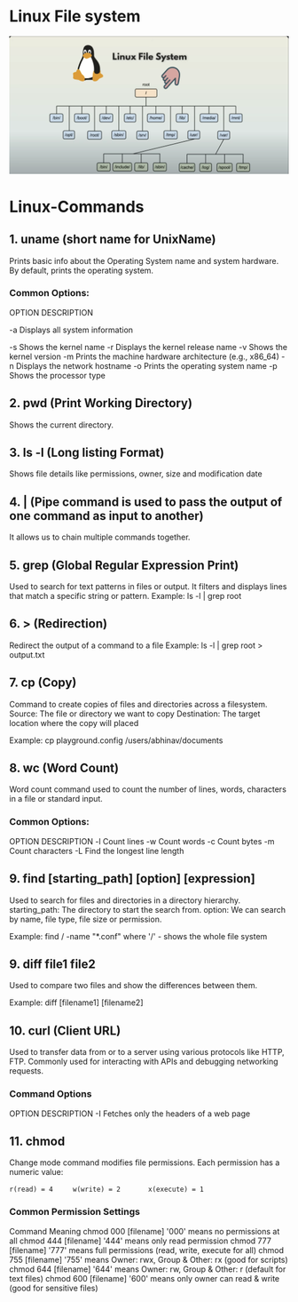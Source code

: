 # Linux File system
![alt text](image.png)


# Linux-Commands

## 1. uname (short name for UnixName)
Prints basic info about the Operating System name and system hardware. By default, prints the operating system.

### Common Options:

OPTION                          DESCRIPTION

-a                              Displays all system information

-s                              Shows the kernel name
-r                              Displays the kernel release name
-v                              Shows the kernel version
-m                              Prints the machine hardware architecture (e.g., x86_64)
-n                              Displays the network hostname
-o                              Prints the operating system name
-p                              Shows the processor type

## 2. pwd (Print Working Directory)
Shows the current directory.

## 3. ls -l (Long listing Format)
Shows file details like permissions, owner, size and modification date

## 4. | (Pipe command is used to pass the output of one command as input to another)
It allows us to chain multiple commands together.

## 5. grep (Global Regular Expression Print)
Used to search for text patterns in files or output. It filters and displays lines that match a specific string or pattern.
Example: ls -l | grep root

## 6. > (Redirection)
Redirect the output of a command to a file
Example: ls -l | grep root > output.txt

## 7. cp (Copy)
Command to create copies of files and directories across a filesystem.
Source: The file or directory we want to copy
Destination: The target location where the copy will placed

Example: cp playground.config /users/abhinav/documents

## 8. wc (Word Count)
Word count command used to count the number of lines, words, characters in a file or standard input.
### Common Options:

OPTION                             DESCRIPTION
-l                                 Count lines
-w                                 Count words
-c                                 Count bytes
-m                                 Count characters
-L                                 Find the longest line length

## 9. find [starting_path] [option] [expression]
Used to search for files and directories in a directory hierarchy.
starting_path: The directory to start the search from.
option: We can search by name, file type, file size or permission.

Example: find / -name "*.conf"
where '/' - shows the whole file system

## 9. diff file1 file2
Used to compare two files and show the differences between them.

Example: diff [filename1] [filename2]

## 10. curl (Client URL)
Used to transfer data from or to a server using various protocols like HTTP, FTP. Commonly used for interacting with APIs and debugging networking requests.
### Command Options

OPTION                              DESCRIPTION
-I                                  Fetches only the headers of a web page

## 11. chmod
Change mode command modifies file permissions. Each permission has a numeric value:

    r(read) = 4     w(write) = 2       x(execute) = 1

### Common Permission Settings
Command                             Meaning
chmod 000 [filename]                '000' means no permissions at all
chmod 444 [filename]                '444' means only read permission
chmod 777 [filename]                '777' means full permissions (read, write, execute for all)
chmod 755 [filename]                '755' means Owner: rwx, Group & Other: rx (good for scripts)
chmod 644 [filename]                '644' means Owner: rw, Group & Other: r (default for text files)
chmod 600 [filename]                '600' means only owner can read & write (good for sensitive files)